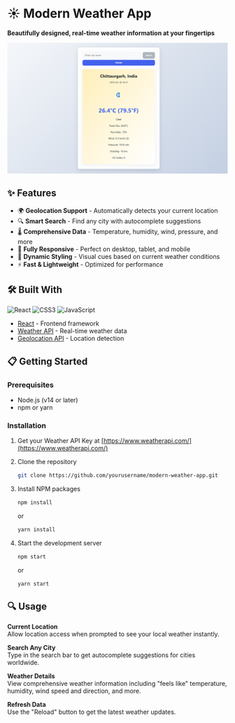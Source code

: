 # ☀️ Modern Weather App

**Beautifully designed, real-time weather information at your fingertips**

![Weather App Demo](src\components\Screenshot.png)

## ✨ Features

- 🌍 **Geolocation Support** - Automatically detects your current location
- 🔍 **Smart Search** - Find any city with autocomplete suggestions
- 🌡️ **Comprehensive Data** - Temperature, humidity, wind, pressure, and more
- 📱 **Fully Responsive** - Perfect on desktop, tablet, and mobile
- 🎨 **Dynamic Styling** - Visual cues based on current weather conditions
- ⚡ **Fast & Lightweight** - Optimized for performance

## 🛠️ Built With

![React](https://img.shields.io/badge/React-20232A?style=for-the-badge&logo=react&logoColor=61DAFB)
![CSS3](https://img.shields.io/badge/CSS3-1572B6?style=for-the-badge&logo=css3&logoColor=white)
![JavaScript](https://img.shields.io/badge/JavaScript-F7DF1E?style=for-the-badge&logo=javascript&logoColor=black)

- [React](https://reactjs.org/) - Frontend framework
- [Weather API](https://www.weatherapi.com/) - Real-time weather data
- [Geolocation API](https://developer.mozilla.org/en-US/docs/Web/API/Geolocation_API) - Location detection

## 📋 Getting Started

### Prerequisites

- Node.js (v14 or later)
- npm or yarn

### Installation

1. Get your Weather API Key at [https://www.weatherapi.com/](https://www.weatherapi.com/)

2. Clone the repository

   ```sh
   git clone https://github.com/yourusername/modern-weather-app.git
   ```

3. Install NPM packages

   ```sh
   npm install
   ```

   or

   ```sh
   yarn install
   ```

4. Start the development server
   ```sh
   npm start
   ```
   or
   ```sh
   yarn start
   ```

## 🔍 Usage

**Current Location**  
Allow location access when prompted to see your local weather instantly.

**Search Any City**  
Type in the search bar to get autocomplete suggestions for cities worldwide.

**Weather Details**  
View comprehensive weather information including "feels like" temperature, humidity, wind speed and direction, and more.

**Refresh Data**  
Use the "Reload" button to get the latest weather updates.
